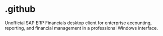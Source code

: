 # .github
Unofficial SAP ERP Financials desktop client for enterprise accounting, reporting, and financial management in a professional Windows interface.
